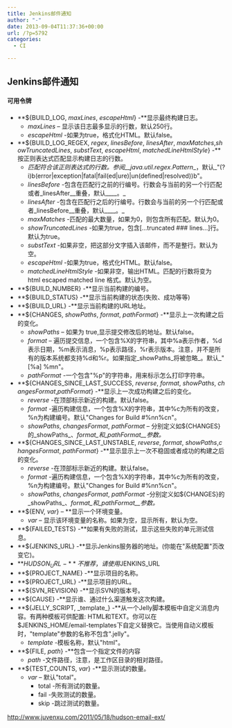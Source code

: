 ```yaml
---
title: Jenkins邮件通知
author: "-"
date: 2013-09-04T11:37:36+00:00
url: /?p=5792
categories:
  - CI

---
```

## Jenkins邮件通知
#### 可用令牌

  * **${BUILD_LOG, _maxLines_, _escapeHtml_} -**显示最终构建日志。 
      * _maxLines_ – 显示该日志最多显示的行数，默认250行。
      * _escapeHtml_ -如果为true，格式化HTML。默认false。
  * **${BUILD_LOG_REGEX, _regex_, _linesBefore_, _linesAfter_, _maxMatches_,_showTruncatedLines_, _substText_, _escapeHtml_, _matchedLineHtmlStyle_} -**按正则表达式匹配显示构建日志的行数。 
      * _匹配符合该正则表达式的行数。参阅__java.util.regex.Pattern__，默认_"(?i)b(error|exception|fatal|fail(ed|ure)|un(defined|resolved))b"。
      * _linesBefore_ -包含在匹配行之前的行编号。行数会与当前的另一个行匹配或者_linesAfter__重叠，默认____。_
      * _linesAfter_ -包含在匹配行之后的行编号。行数会与当前的另一个行匹配或者_linesBefore__重叠，默认____。_
      * _maxMatches_ -匹配的最大数量，如果为0，则包含所有匹配。默认为0。
      * _showTruncatedLines_ -如果为true，包含[...truncated ### lines...]行。默认为true。
      * _substText_ -如果非空，把这部分文字插入该邮件，而不是整行。默认为空。
      * _escapeHtml_ -如果为true，格式化HTML。默认false。
      * _matchedLineHtmlStyle_ -如果非空，输出HTML。匹配的行数将变为 html escaped matched line 格式。默认为空。
  * **${BUILD_NUMBER} -**显示当前构建的编号。
  * **${BUILD_STATUS} -**显示当前构建的状态(失败、成功等等)
  * **${BUILD_URL} -**显示当前构建的URL地址。
  * **${CHANGES, _showPaths_, _format_, _pathFormat_} -**显示上一次构建之后的变化。 
      * _showPaths_ – 如果为 true,显示提交修改后的地址。默认false。
      * _format_ – 遍历提交信息，一个包含%X的字符串，其中%a表示作者，%d表示日期，%m表示消息，%p表示路径，%r表示版本。注意，并不是所有的版本系统都支持%d和%r。如果指定_showPaths_将被忽略_。默认_"[%a] %mn"。
      * _pathFormat_ -一个包含"%p"的字符串，用来标示怎么打印字符串。
  * **${CHANGES_SINCE_LAST_SUCCESS, _reverse_, _format_, _showPaths_, _changesFormat_,_pathFormat_} -**显示上一次成功构建之后的变化。 
      * _reverse_ -在顶部标示新近的构建。默认false。
      * _format_ -遍历构建信息，一个包含%X的字符串，其中%c为所有的改变，%n为构建编号。默认"Changes for Build #%nn%cn"。
      * _showPaths_, _changesFormat_, _pathFormat_ – 分别定义如${CHANGES}的_showPaths_、_format_和_pathFormat__参数。_
  * **${CHANGES_SINCE_LAST_UNSTABLE, _reverse_, _format_, _showPaths_,_changesFormat_, _pathFormat_} -**显示显示上一次不稳固或者成功的构建之后的变化。 
      * _reverse_ -在顶部标示新近的构建。默认false。
      * _format_ -遍历构建信息，一个包含%X的字符串，其中%c为所有的改变，%n为构建编号。默认"Changes for Build #%nn%cn"。
      * _showPaths_, _changesFormat_, _pathFormat_ -分别定义如${CHANGES}的_showPaths_、_format_和_pathFormat__参数。_
  * **${ENV, _var_} – **显示一个环境变量。 
      * _var_ – 显示该环境变量的名称。如果为空，显示所有，默认为空。
  * **${FAILED_TESTS} -**如果有失败的测试，显示这些失败的单元测试信息。
  * **${JENKINS_URL} -**显示Jenkins服务器的地址。(你能在"系统配置"页改变它)。
  * **${HUDSON_URL} -**不推荐，请使用$JENKINS_URL
  * **${PROJECT_NAME} -**显示项目的名称。
  * **${PROJECT_URL} -**显示项目的URL。
  * **${SVN_REVISION} -**显示SVN的版本号。
  * **${CAUSE} -**显示谁、通过什么渠道触发这次构建。
  * **${JELLY_SCRIPT, _template_} -**从一个Jelly脚本模板中自定义消息内容。有两种模板可供配置: HTML和TEXT。你可以在$JENKINS_HOME/email-templates下自定义替换它。当使用自动义模板时，"template"参数的名称不包含".jelly"。 
      * _template_ -模板名称，默认"html"。
  * **${FILE, _path_} -**包含一个指定文件的内容 
      * _path_ -文件路径，注意，是工作区目录的相对路径。
  * **${TEST_COUNTS, _var_} -**显示测试的数量。 
      * _var_ – 默认"total"。 
          * total -所有测试的数量。
          * fail -失败测试的数量。
          * skip -跳过测试的数量。

<http://www.juvenxu.com/2011/05/18/hudson-email-ext/>